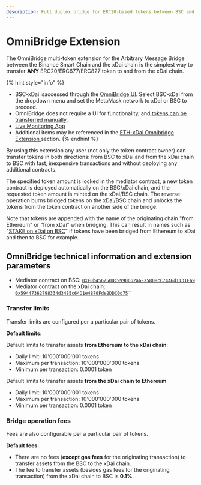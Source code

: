 ```yaml
---
description: Full duplex bridge for ERC20-based tokens between BSC and xDai
---
```


# OmniBridge Extension

The OmniBridge multi-token extension for the Arbitrary Message Bridge between the Binance Smart Chain and the xDai chain is the simplest way to transfer **ANY** ERC20/ERC677/ERC827 token to and from the xDai chain.

{% hint style="info" %}
* BSC-xDai isaccessed through the [OmniBridge UI](https://omni.xdaichain.com/bridge). Select BSC-xDai from the dropdown menu and set the MetaMask network to xDai or BSC to proceed.
* OmniBridge does not require a UI for functionality, and[ tokens can be transferred manually](manual-tokens-transfer.md). 
* [Live Monitoring App](%20https://alm-bsc-xdai.herokuapp.com/)
* Additional items may be referenced in the [ETH-xDai Omnibridge Extension ](../../eth-xdai-amb-bridge/multi-token-extension/)section.
{% endhint %}

By using this extension any user \(not only the token contract owner\) can transfer tokens in both directions: from BSC to xDai and from the xDai chain to BSC with fast, inexpensive transactions and without deploying any additional contracts. 

The specified token amount is locked in the mediator contract, a new token contract is deployed automatically on the BSC/xDai chain, and the requested token amount is minted on the xDai/BSC chain. The reverse operation burns bridged tokens on the xDai/BSC chain and unlocks the tokens from the token contract on another side of the bridge.

Note that tokens are appended with the name of the originating chain "from Ethereum" or "from xDai" when bridging. This can result in names such as "[STAKE on xDai on BSC](https://www.bscscan.com/token/0x24e5cf4a0577563d4e7761d14d53c8d0b504e337)" if tokens have been bridged from Ethereum to xDai and then to BSC for example.

## OmniBridge technical information and extension parameters

* Mediator contract on BSC: [`0xF0b456250DC9990662a6F25808cC74A6d1131Ea9`](https://bscscan.com/address/0xF0b456250DC9990662a6F25808cC74A6d1131Ea9)
* Mediator contract on the xDai chain: [`0x59447362798334d3485c64D1e4870Fde2DDC0d75`](https://blockscout.com/xdai/mainnet/address/0x59447362798334d3485c64D1e4870Fde2DDC0d75/transactions)\`\`

### Transfer limits 

Transfer limits are configured per a particular pair of tokens. 

**Default limits:**

Default limits to transfer assets **from Ethereum to the xDai chain**:

* Daily limit: 10'000'000'001 tokens
* Maximum per transaction: 10'000'000'000 tokens
* Minimum per transaction: 0.0001 token

Default limits to transfer assets **from the xDai chain to Ethereum** 

* Daily limit: 10'000'000'001 tokens
* Maximum per transaction: 10'000'000'000 tokens
* Minimum per transaction: 0.0001 token

### Bridge operation fees

Fees are also configurable per a particular pair of tokens.

**Default fees:**

* There are no fees \(**except gas fees** for the originating transaction\) to transfer assets from the BSC to the xDai chain.
* The fee to transfer assets \(besides gas fees for the originating transaction\) from the xDai chain to BSC is **0.1%**.



